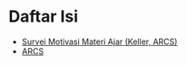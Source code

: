 # Daftar Isi 
- [Survei Motivasi Materi Ajar (Keller,
   ARCS)](https://frenkiherlambang.github.io/teknodukasi/instructional-material-motivation-survey)
- [ARCS](https://frenkiherlambang.github.io/teknodukasi/ARCS)
